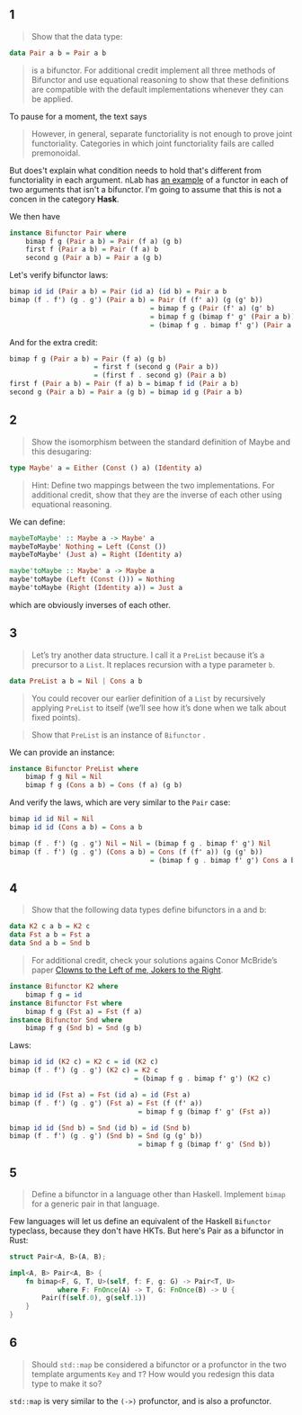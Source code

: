 ## 1

> Show that the data type:

```haskell
data Pair a b = Pair a b
```

>is a bifunctor. For additional credit implement all three methods of Bifunctor and use equational reasoning to show that these definitions are compatible with the default implementations whenever they can be applied.

To pause for a moment, the text says

> However, in general, separate functoriality is not enough to prove joint functoriality. Categories in which joint functoriality fails are called premonoidal.

But does't explain what condition needs to hold that's different from functoriality in each argument. nLab has [an example](https://ncatlab.org/nlab/show/funny+tensor+product#separate_functoriality) of a functor in each of two arguments that isn't a bifunctor. I'm going to assume that this is not a concen in the category **Hask**.

We then have

```haskell
instance Bifunctor Pair where
    bimap f g (Pair a b) = Pair (f a) (g b)
    first f (Pair a b) = Pair (f a) b
    second g (Pair a b) = Pair a (g b)
```

Let's verify bifunctor laws:

```haskell
bimap id id (Pair a b) = Pair (id a) (id b) = Pair a b
bimap (f . f') (g . g') (Pair a b) = Pair (f (f' a)) (g (g' b))
                                   = bimap f g (Pair (f' a) (g' b)
                                   = bimap f g (bimap f' g' (Pair a b))
                                   = (bimap f g . bimap f' g') (Pair a b)
```

And for the extra credit:

```haskell
bimap f g (Pair a b) = Pair (f a) (g b)
                     = first f (second g (Pair a b))
                     = (first f . second g) (Pair a b)
first f (Pair a b) = Pair (f a) b = bimap f id (Pair a b)
second g (Pair a b) = Pair a (g b) = bimap id g (Pair a b)
```

## 2

> Show the isomorphism between the standard definition of Maybe and this desugaring:

```haskell
type Maybe' a = Either (Const () a) (Identity a)
```

> Hint: Define two mappings between the two implementations. For additional credit, show that they are the inverse of each other using equational reasoning.

We can define:

```haskell
maybeToMaybe' :: Maybe a -> Maybe' a
maybeToMaybe' Nothing = Left (Const ())
maybeToMaybe' (Just a) = Right (Identity a)

maybe'toMaybe :: Maybe' a -> Maybe a
maybe'toMaybe (Left (Const ())) = Nothing
maybe'toMaybe (Right (Identity a)) = Just a
```

which are obviously inverses of each other.

## 3

> Let’s try another data structure. I call it a `PreList` because it’s a precursor to a `List`. It replaces recursion with a type parameter `b`.

```haskell
data PreList a b = Nil | Cons a b
```

> You could recover our earlier definition of a `List` by recursively applying `PreList` to itself (we’ll see how it’s done when we talk about fixed points).

> Show that `PreList` is an instance of `Bifunctor` .

We can provide an instance:

```haskell
instance Bifunctor PreList where
    bimap f g Nil = Nil
    bimap f g (Cons a b) = Cons (f a) (g b)
```

And verify the laws, which are very similar to the `Pair` case:

```haskell
bimap id id Nil = Nil
bimap id id (Cons a b) = Cons a b

bimap (f . f') (g . g') Nil = Nil = (bimap f g . bimap f' g') Nil
bimap (f . f') (g . g') (Cons a b) = Cons (f (f' a)) (g (g' b))
                                   = (bimap f g . bimap f' g') Cons a b
```

## 4

> Show that the following data types define bifunctors in a and b:

```haskell
data K2 c a b = K2 c
data Fst a b = Fst a
data Snd a b = Snd b
```

> For additional credit, check your solutions agains Conor McBride’s paper [Clowns to the Left of me, Jokers to the Right](http://strictlypositive.org/CJ.pdf).

```haskell
instance Bifunctor K2 where
    bimap f g = id
instance Bifunctor Fst where
    bimap f g (Fst a) = Fst (f a)
instance Bifunctor Snd where
    bimap f g (Snd b) = Snd (g b)
```

Laws:

```haskell
bimap id id (K2 c) = K2 c = id (K2 c)
bimap (f . f') (g . g') (K2 c) = K2 c
                               = (bimap f g . bimap f' g') (K2 c)

bimap id id (Fst a) = Fst (id a) = id (Fst a)
bimap (f . f') (g . g') (Fst a) = Fst (f (f' a))
                                = bimap f g (bimap f' g' (Fst a))

bimap id id (Snd b) = Snd (id b) = id (Snd b)
bimap (f . f') (g . g') (Snd b) = Snd (g (g' b))
                                = bimap f g (bimap f' g' (Snd b))
```

## 5

> Define a bifunctor in a language other than Haskell. Implement `bimap` for a generic pair in that language.

Few languages will let us define an equivalent of the Haskell `Bifunctor` typeclass, because they don't have HKTs. But here's Pair as a bifunctor in Rust:

```rust
struct Pair<A, B>(A, B);

impl<A, B> Pair<A, B> {
    fn bimap<F, G, T, U>(self, f: F, g: G) -> Pair<T, U>
            where F: FnOnce(A) -> T, G: FnOnce(B) -> U {
        Pair(f(self.0), g(self.1))
    }
}
```


## 6

> Should `std::map` be considered a bifunctor or a profunctor in the two template arguments `Key` and `T`? How would you redesign this data type to make it so?

`std::map` is very similar to the `(->)` profunctor, and is also a profunctor.
